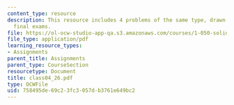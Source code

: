 ```yaml
---
content_type: resource
description: This resource includes 4 problems of the same type, drawn from past years?
  final exams.
file: https://ol-ocw-studio-app-qa.s3.amazonaws.com/courses/1-050-solid-mechanics-fall-2004/758495de69c23fc3057db3761e649bc2_class04_26.pdf
file_type: application/pdf
learning_resource_types:
- Assignments
parent_title: Assignments
parent_type: CourseSection
resourcetype: Document
title: class04_26.pdf
type: OCWFile
uid: 758495de-69c2-3fc3-057d-b3761e649bc2
---
```

